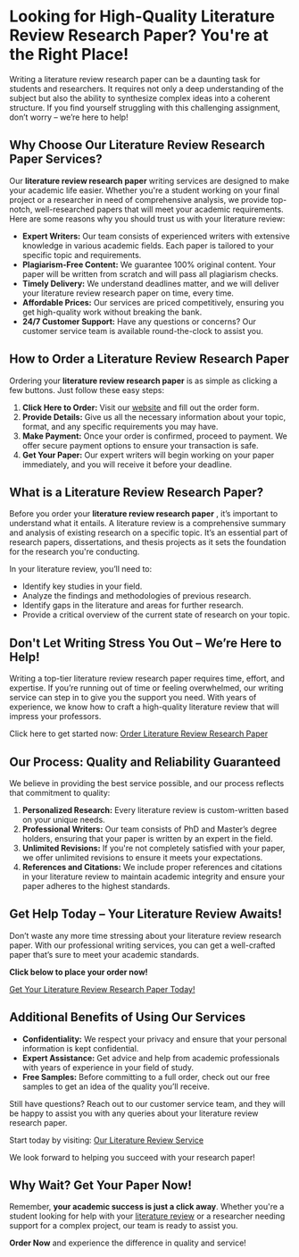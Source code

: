 # Looking for High-Quality Literature Review Research Paper? You're at the Right Place!

Writing a literature review research paper can be a daunting task for students and researchers. It requires not only a deep understanding of the subject but also the ability to synthesize complex ideas into a coherent structure. If you find yourself struggling with this challenging assignment, don’t worry – we’re here to help!

## Why Choose Our Literature Review Research Paper Services?

Our **literature review research paper** writing services are designed to make your academic life easier. Whether you're a student working on your final project or a researcher in need of comprehensive analysis, we provide top-notch, well-researched papers that will meet your academic requirements. Here are some reasons why you should trust us with your literature review:

- **Expert Writers:** Our team consists of experienced writers with extensive knowledge in various academic fields. Each paper is tailored to your specific topic and requirements.
- **Plagiarism-Free Content:** We guarantee 100% original content. Your paper will be written from scratch and will pass all plagiarism checks.
- **Timely Delivery:** We understand deadlines matter, and we will deliver your literature review research paper on time, every time.
- **Affordable Prices:** Our services are priced competitively, ensuring you get high-quality work without breaking the bank.
- **24/7 Customer Support:** Have any questions or concerns? Our customer service team is available round-the-clock to assist you.

## How to Order a Literature Review Research Paper

Ordering your **literature review research paper** is as simple as clicking a few buttons. Just follow these easy steps:

1. **Click Here to Order:** Visit our [website](https://tinyurl.com/topessay?keyword=literature+review+research+paper) and fill out the order form.
2. **Provide Details:** Give us all the necessary information about your topic, format, and any specific requirements you may have.
3. **Make Payment:** Once your order is confirmed, proceed to payment. We offer secure payment options to ensure your transaction is safe.
4. **Get Your Paper:** Our expert writers will begin working on your paper immediately, and you will receive it before your deadline.

## What is a Literature Review Research Paper?

Before you order your **literature review research paper** , it’s important to understand what it entails. A literature review is a comprehensive summary and analysis of existing research on a specific topic. It’s an essential part of research papers, dissertations, and thesis projects as it sets the foundation for the research you're conducting.

In your literature review, you’ll need to:

- Identify key studies in your field.
- Analyze the findings and methodologies of previous research.
- Identify gaps in the literature and areas for further research.
- Provide a critical overview of the current state of research on your topic.

## Don't Let Writing Stress You Out – We’re Here to Help!

Writing a top-tier literature review research paper requires time, effort, and expertise. If you’re running out of time or feeling overwhelmed, our writing service can step in to give you the support you need. With years of experience, we know how to craft a high-quality literature review that will impress your professors.

Click here to get started now: [Order Literature Review Research Paper](https://tinyurl.com/topessay?keyword=literature+review+research+paper)

## Our Process: Quality and Reliability Guaranteed

We believe in providing the best service possible, and our process reflects that commitment to quality:

1. **Personalized Research:** Every literature review is custom-written based on your unique needs.
2. **Professional Writers:** Our team consists of PhD and Master’s degree holders, ensuring that your paper is written by an expert in the field.
3. **Unlimited Revisions:** If you're not completely satisfied with your paper, we offer unlimited revisions to ensure it meets your expectations.
4. **References and Citations:** We include proper references and citations in your literature review to maintain academic integrity and ensure your paper adheres to the highest standards.

## Get Help Today – Your Literature Review Awaits!

Don’t waste any more time stressing about your literature review research paper. With our professional writing services, you can get a well-crafted paper that’s sure to meet your academic standards.

**Click below to place your order now!**

[Get Your Literature Review Research Paper Today!](https://tinyurl.com/topessay?keyword=literature+review+research+paper)

## Additional Benefits of Using Our Services

- **Confidentiality:** We respect your privacy and ensure that your personal information is kept confidential.
- **Expert Assistance:** Get advice and help from academic professionals with years of experience in your field of study.
- **Free Samples:** Before committing to a full order, check out our free samples to get an idea of the quality you’ll receive.

Still have questions? Reach out to our customer service team, and they will be happy to assist you with any queries about your literature review research paper.

Start today by visiting: [Our Literature Review Service](https://tinyurl.com/topessay?keyword=literature+review+research+paper)

We look forward to helping you succeed with your research paper!

## Why Wait? Get Your Paper Now!

Remember, **your academic success is just a click away**. Whether you're a student looking for help with your [literature review](https://tinyurl.com/topessay?keyword=literature+review+research+paper) or a researcher needing support for a complex project, our team is ready to assist you.

**Order Now** and experience the difference in quality and service!
